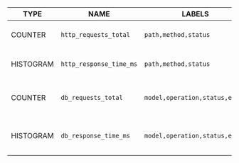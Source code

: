 |TYPE|NAME|LABELS|HELP|
|---|---|---|---|
|COUNTER|`http_requests_total`|`path,method,status`|Number of requests|
|HISTOGRAM|`http_response_time_ms`|`path,method,status`|Duration of HTTP requests|
|COUNTER|`db_requests_total`|`model,operation,status,error`|Number of database operation|
|HISTOGRAM|`db_response_time_ms`|`model,operation,status,error`|Duration of database calls|

